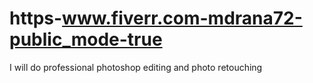 # https-www.fiverr.com-mdrana72-public_mode-true
I will do professional photoshop editing and photo retouching
